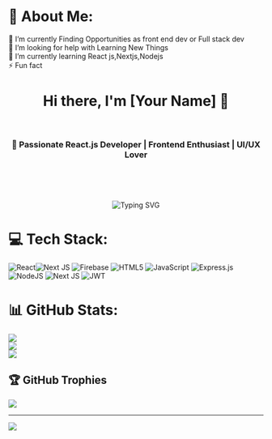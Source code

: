 # 💫 About Me:
🔭 I’m currently Finding Opportunities as front end dev or Full stack dev<br>🤝 I’m looking for help with Learning New Things<br>🌱 I’m currently learning React js,Nextjs,Nodejs<br>⚡ Fun fact
<h1 align="center">Hi there, I'm [Your Name] 👋</h1><br><h3 align="center">🚀 Passionate React.js Developer | Frontend Enthusiast | UI/UX Lover</h3><br><br><p align="center"><br>  <img src="https://readme-typing-svg.herokuapp.com?font=Fira+Code&pause=1000&color=F7B93E&width=435&lines=React.js+Developer;Front-End+Engineer;JavaScript+%7C+TypeScript+%7C+Next.js;UI/UX+Lover+%7C+Open+Source+Contributor" alt="Typing SVG" /><br></p>


# 💻 Tech Stack:
![React](https://img.shields.io/badge/react-%2320232a.svg?style=for-the-badge&logo=react&logoColor=%2361DAFB)![Next JS](https://img.shields.io/badge/Next-black?style=plastic&logo=next.js&logoColor=white)  ![Firebase](https://img.shields.io/badge/firebase-%23039BE5.svg?style=plastic&logo=firebase) ![HTML5](https://img.shields.io/badge/html5-%23E34F26.svg?style=plastic&logo=html5&logoColor=white) ![JavaScript](https://img.shields.io/badge/javascript-%23323330.svg?style=plastic&logo=javascript&logoColor=%23F7DF1E) ![Express.js](https://img.shields.io/badge/express.js-%23404d59.svg?style=plastic&logo=express&logoColor=%2361DAFB) ![NodeJS](https://img.shields.io/badge/node.js-6DA55F?style=plastic&logo=node.js&logoColor=white) ![Next JS](https://img.shields.io/badge/Next-black?style=plastic&logo=next.js&logoColor=white) ![JWT](https://img.shields.io/badge/JWT-black?style=plastic&logo=JSON%20web%20tokens)
# 📊 GitHub Stats:
![](https://github-readme-stats.vercel.app/api?username=GovindGaur32&theme=gruvbox_light&hide_border=false&include_all_commits=true&count_private=true)<br/>
![](https://github-readme-streak-stats.herokuapp.com/?user=GovindGaur32&theme=gruvbox_light&hide_border=false)<br/>
![](https://github-readme-stats.vercel.app/api/top-langs/?username=GovindGaur32&theme=gruvbox_light&hide_border=false&include_all_commits=true&count_private=true&layout=compact)

## 🏆 GitHub Trophies
![](https://github-profile-trophy.vercel.app/?username=GovindGaur32&theme=radical&no-frame=false&no-bg=false&margin-w=4)

---
[![](https://visitcount.itsvg.in/api?id=GovindGaur32&icon=0&color=0)](https://visitcount.itsvg.in)
